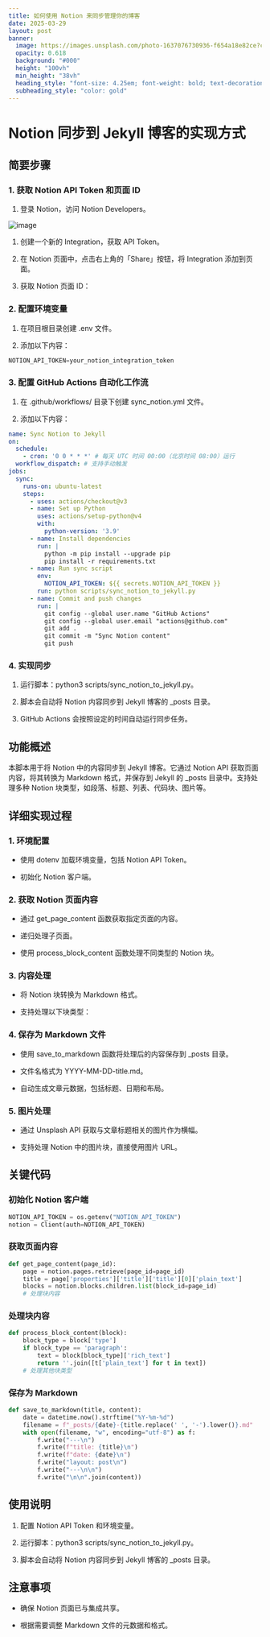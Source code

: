 ```yaml
---
title: 如何使用 Notion 来同步管理你的博客
date: 2025-03-29
layout: post
banner:
  image: https://images.unsplash.com/photo-1637076730936-f654a18e82ce?crop=entropy&cs=tinysrgb&fit=max&fm=jpg&ixid=M3w2OTIwMzJ8MHwxfHJhbmRvbXx8fHx8fHx8fDE3NDMyNDM2NDZ8&ixlib=rb-4.0.3&q=80&w=1080
  opacity: 0.618
  background: "#000"
  height: "100vh"
  min_height: "38vh"
  heading_style: "font-size: 4.25em; font-weight: bold; text-decoration: underline"
  subheading_style: "color: gold"
---
```


# Notion 同步到 Jekyll 博客的实现方式

## 简要步骤

### 1. 获取 Notion API Token 和页面 ID

1. 登录 Notion，访问 Notion Developers。

![image](https://prod-files-secure.s3.us-west-2.amazonaws.com/a7a0cc5a-89b9-4cda-8686-1fba0ca52f40/d19c1afe-dea5-4312-9333-786b0ba83054/image.png?X-Amz-Algorithm=AWS4-HMAC-SHA256&X-Amz-Content-Sha256=UNSIGNED-PAYLOAD&X-Amz-Credential=ASIAZI2LB4666UCATP5M%2F20250329%2Fus-west-2%2Fs3%2Faws4_request&X-Amz-Date=20250329T102045Z&X-Amz-Expires=3600&X-Amz-Security-Token=IQoJb3JpZ2luX2VjEAoaCXVzLXdlc3QtMiJHMEUCIFrQbe2cxM5L6rqk7dWx971zssYvPco%2BXrz876f4ZmcoAiEAh7QdASULwgOimaW%2B69c5kKj5nKBHN3E%2B8Wlz%2Bv5DDnMq%2FwMIcxAAGgw2Mzc0MjMxODM4MDUiDLfRC617zbrW%2BoPSHSrcA7L8kJIRkhUC0w79Lw8v18if13Pth72gP1vmI9lhbKSekNDhQ1sS3WgvVKKu1xnoZUc2Q7HQ3uXiJeswJWXOR%2B90l8MIvPkX%2BKEs6TVZIWH6sIv3WeQAlr6FBBOvAqN5YuuPujj4RqJd3QdPYdmhsb3UXnhpTjBGtcXyZd9YWiMv27DU8XW22WDihDOhAZQsuUPQQBQimO8WxeCnvMWtbg9IWa9oRA4OWIbZBQGHWzyZXRECmQEVTCJdH0u7DlXTwKzSKyDDV0x1SaertOiuTQhL1F7BXGHBf%2F94n78lQEkeG8s4ggH6pRmyjqi2rGNSHS6t%2FhPrf3f%2BSmEqwNm3l9FTGasvYSJjyPRjpnJSiKqs9EJ%2BffT6028tHSjZq8uC1E4%2Fd2SVsw1Vj3u9aDkNfhf%2FriFkuWQfH%2BAg8TfrwX8XeItI5b3v6xY0vX1acjJeldDLKkRouAM73Pb4IXQU5P4LitebRv0CHc%2FeFkZOB3s31%2FOReXQICP7jJtGO6kx0be1zH8%2BknjMSbAY4lWSDxbN62z%2BOjA8NAEzWjd9r3KVhJ24dNAUwtTm39r%2BAV5wIul4GJZr42VHV%2FBnMXJXZRpniJZu6x%2FtivBSFFmBqggEANddIVEGip8fBhLLFMIGMn78GOqUBwQtIlcr5maIPY6CrhCTYz46irCZ97XATiQXVze0ANzFMxi83egiwLPMofQpXTBihtDisdMcdQJ7FyjJKJqqQGDmfD27XPcr786TFyyeKPdgS1PjmXk3rJA6idq8WunKnYa6aKGrI3THI6ykgv7U3Lw%2B6Q7tZMnF33evC2ZCB%2BrFuU%2FNKwpcBMTW2zthIIaKA3PFZFBQkl6yvB2gW3%2BkboetvXGNB&X-Amz-Signature=fb16763f9a0a1cfa2be468039990a5fbd1a4f7b323528c7fe28462787d068d85&X-Amz-SignedHeaders=host&x-id=GetObject)

1. 创建一个新的 Integration，获取 API Token。

1. 在 Notion 页面中，点击右上角的「Share」按钮，将 Integration 添加到页面。

1. 获取 Notion 页面 ID：


### 2. 配置环境变量

1. 在项目根目录创建 .env 文件。

1. 添加以下内容：

```javascript
NOTION_API_TOKEN=your_notion_integration_token
```

### 3. 配置 GitHub Actions 自动化工作流

1. 在 .github/workflows/ 目录下创建 sync_notion.yml 文件。

1. 添加以下内容：

```yaml
name: Sync Notion to Jekyll
on:
  schedule:
    - cron: '0 0 * * *' # 每天 UTC 时间 00:00（北京时间 08:00）运行
  workflow_dispatch: # 支持手动触发
jobs:
  sync:
    runs-on: ubuntu-latest
    steps:
      - uses: actions/checkout@v3
      - name: Set up Python
        uses: actions/setup-python@v4
        with:
          python-version: '3.9'
      - name: Install dependencies
        run: |
          python -m pip install --upgrade pip
          pip install -r requirements.txt
      - name: Run sync script
        env:
          NOTION_API_TOKEN: ${{ secrets.NOTION_API_TOKEN }}
        run: python scripts/sync_notion_to_jekyll.py
      - name: Commit and push changes
        run: |
          git config --global user.name "GitHub Actions"
          git config --global user.email "actions@github.com"
          git add .
          git commit -m "Sync Notion content"
          git push
```

### 4. 实现同步

1. 运行脚本：python3 scripts/sync_notion_to_jekyll.py。

1. 脚本会自动将 Notion 内容同步到 Jekyll 博客的 _posts 目录。

1. GitHub Actions 会按照设定的时间自动运行同步任务。

## 功能概述

本脚本用于将 Notion 中的内容同步到 Jekyll 博客。它通过 Notion API 获取页面内容，将其转换为 Markdown 格式，并保存到 Jekyll 的 _posts 目录中。支持处理多种 Notion 块类型，如段落、标题、列表、代码块、图片等。

## 详细实现过程

### 1. 环境配置

- 使用 dotenv 加载环境变量，包括 Notion API Token。

- 初始化 Notion 客户端。

### 2. 获取 Notion 页面内容

- 通过 get_page_content 函数获取指定页面的内容。

- 递归处理子页面。

- 使用 process_block_content 函数处理不同类型的 Notion 块。

### 3. 内容处理

- 将 Notion 块转换为 Markdown 格式。

- 支持处理以下块类型：


### 4. 保存为 Markdown 文件

- 使用 save_to_markdown 函数将处理后的内容保存到 _posts 目录。

- 文件名格式为 YYYY-MM-DD-title.md。

- 自动生成文章元数据，包括标题、日期和布局。

### 5. 图片处理

- 通过 Unsplash API 获取与文章标题相关的图片作为横幅。

- 支持处理 Notion 中的图片块，直接使用图片 URL。

## 关键代码

### 初始化 Notion 客户端

```python
NOTION_API_TOKEN = os.getenv("NOTION_API_TOKEN")
notion = Client(auth=NOTION_API_TOKEN)
```

### 获取页面内容

```python
def get_page_content(page_id):
    page = notion.pages.retrieve(page_id=page_id)
    title = page['properties']['title']['title'][0]['plain_text']
    blocks = notion.blocks.children.list(block_id=page_id)
    # 处理块内容
```

### 处理块内容

```python
def process_block_content(block):
    block_type = block['type']
    if block_type == 'paragraph':
        text = block[block_type]['rich_text']
        return ''.join([t['plain_text'] for t in text])
    # 处理其他块类型
```

### 保存为 Markdown

```python
def save_to_markdown(title, content):
    date = datetime.now().strftime("%Y-%m-%d")
    filename = f"_posts/{date}-{title.replace(' ', '-').lower()}.md"
    with open(filename, "w", encoding="utf-8") as f:
        f.write("---\n")
        f.write(f"title: {title}\n")
        f.write(f"date: {date}\n")
        f.write("layout: post\n")
        f.write("---\n\n")
        f.write("\n\n".join(content))
```

## 使用说明

1. 配置 Notion API Token 和环境变量。

1. 运行脚本：python3 scripts/sync_notion_to_jekyll.py。

1. 脚本会自动将 Notion 内容同步到 Jekyll 博客的 _posts 目录。

## 注意事项

- 确保 Notion 页面已与集成共享。

- 根据需要调整 Markdown 文件的元数据和格式。
